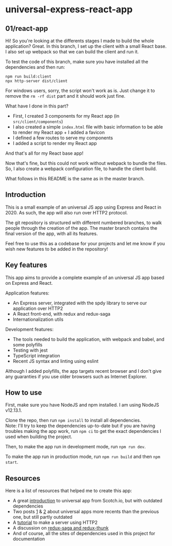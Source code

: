 # universal-express-react-app

## 01/react-app
Hi! So you're looking at the differents stages I made to build the whole application? Great.
In this branch, I set up the client with a small React base. I also set up webpack so that we can build the client and run it.

To test the code of this branch, make sure you have installed all the dependencies and then run:
```
npm run build:client
npx http-server dist/client
```

For windows users, sorry, the script won't work as is. Just change it to remove the `rm -rf dist` part and it should work just fine.

What have I done in this part?
- First, I created 3 components for my React app (in `src/client/components`)
- I also created a simple `index.html` file with basic information to be able to render my React app + I added a favicon
- I defined a few routes to serve my components
- I added a script to render my React app

And that's all for my React base app!

Now that's fine, but this could not work without webpack to bundle the files. So, I also create a webpack configuration file, to handle the client build.

What follows in this README is the same as in the master branch.

## Introduction
This is a small example of an universal JS app using Express and React in 2020. As such, the app will also run over HTTP2 protocol.

The git repository is structured with different numbered branches, to walk people through the creation of the app. The master branch contains the final version of the app, with all its features.

Feel free to use this as a codebase for your projects and let me know if you wish new features to be added in the repository!

## Key features
This app aims to provide a complete example of an universal JS app based on Express and React.  

Application features:
- An Express server, integrated with the spdy library to serve our application over HTTP2
- A React front-end, with redux and redux-saga
- Internationalization utils

Development features:
- The tools needed to build the application, with webpack and babel, and some polyfills
- Testing with jest
- TypeScript integration
- Recent JS syntax and linting using eslint

Although I added polyfills, the app targets recent browser and I don't give any guaranties if you use older browsers such as Internet Explorer.

## How to use
First, make sure you have NodeJS and npm installed. I am using NodeJS v12.13.1.

Clone the repo, then run `npm install` to install all dependencies.  
Note: I'll try to keep the dependencies up-to-date but if you are having troubles making the app work, run `npm ci` to get the exact dependencies I used when building the project.

Then, to make the app run in development mode, run `npm run dev`.

To make the app run in production mode, run `npm run build` and then `npm start`.

## Resources
Here is a list of resources that helped me to create this app:
- A great [introduction](https://scotch.io/tutorials/react-on-the-server-for-beginners-build-a-universal-react-and-node-app) to universal app from Scotch.io, but with outdated dependencies
- Two posts [1](https://medium.com/@v31u/isomorphic-react-webapp-with-nodejs-express-redux-and-webpack-10b4fd99df7a) & [2](https://medium.com/@v31u/isomorphic-react-webapp-with-nodejs-express-redux-and-webpack-part-2-redux-4b08d543b8da) about universal apps more recents than the previous one, but still partly outdated
- A [tutorial](https://webapplog.com/http2-node/) to make a server using HTTP2
- A discussion on [redux-saga and redux-thunk](https://medium.com/@shoshanarosenfield/redux-thunk-vs-redux-saga-93fe82878b2d)
- And of course, all the sites of dependencies used in this project for documentation
